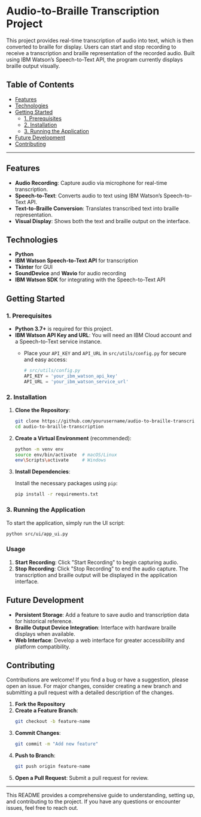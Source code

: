 # Audio-to-Braille Transcription Project

This project provides real-time transcription of audio into text, which is then converted to braille for display. Users can start and stop recording to receive a transcription and braille representation of the recorded audio. Built using IBM Watson’s Speech-to-Text API, the program currently displays braille output visually.

## Table of Contents
- [Features](#features)
- [Technologies](#technologies)
- [Getting Started](#getting-started)
  - [1. Prerequisites](#1-prerequisites)
  - [2. Installation](#2-installation)
  - [3. Running the Application](#3-running-the-application)
- [Future Development](#future-development)
- [Contributing](#contributing)

---

## Features
- **Audio Recording**: Capture audio via microphone for real-time transcription.
- **Speech-to-Text**: Converts audio to text using IBM Watson’s Speech-to-Text API.
- **Text-to-Braille Conversion**: Translates transcribed text into braille representation.
- **Visual Display**: Shows both the text and braille output on the interface.

## Technologies
- **Python**
- **IBM Watson Speech-to-Text API** for transcription
- **Tkinter** for GUI
- **SoundDevice** and **Wavio** for audio recording
- **IBM Watson SDK** for integrating with the Speech-to-Text API

## Getting Started

### 1. Prerequisites
- **Python 3.7+** is required for this project.
- **IBM Watson API Key and URL**: You will need an IBM Cloud account and a Speech-to-Text service instance.
  - Place your `API_KEY` and `API_URL` in `src/utils/config.py` for secure and easy access:

    ```python
    # src/utils/config.py
    API_KEY = 'your_ibm_watson_api_key'
    API_URL = 'your_ibm_watson_service_url'
    ```

### 2. Installation

1. **Clone the Repository**:

   ```bash
   git clone https://github.com/yourusername/audio-to-braille-transcription.git
   cd audio-to-braille-transcription
   ```

2. **Create a Virtual Environment** (recommended):

   ```bash
   python -m venv env
   source env/bin/activate  # macOS/Linux
   env\Scripts\activate     # Windows
   ```

3. **Install Dependencies**:

   Install the necessary packages using `pip`:

   ```bash
   pip install -r requirements.txt
   ```

### 3. Running the Application

To start the application, simply run the UI script:

```bash
python src/ui/app_ui.py
```

### Usage
1. **Start Recording**: Click "Start Recording" to begin capturing audio.
2. **Stop Recording**: Click "Stop Recording" to end the audio capture. The transcription and braille output will be displayed in the application interface.

## Future Development
- **Persistent Storage**: Add a feature to save audio and transcription data for historical reference.
- **Braille Output Device Integration**: Interface with hardware braille displays when available.
- **Web Interface**: Develop a web interface for greater accessibility and platform compatibility.

## Contributing
Contributions are welcome! If you find a bug or have a suggestion, please open an issue. For major changes, consider creating a new branch and submitting a pull request with a detailed description of the changes.

1. **Fork the Repository**
2. **Create a Feature Branch**:
   ```bash
   git checkout -b feature-name
   ```
3. **Commit Changes**:
   ```bash
   git commit -m "Add new feature"
   ```
4. **Push to Branch**:
   ```bash
   git push origin feature-name
   ```
5. **Open a Pull Request**: Submit a pull request for review.

---

This README provides a comprehensive guide to understanding, setting up, and contributing to the project. If you have any questions or encounter issues, feel free to reach out.
